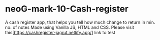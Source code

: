 # neoG-mark-10-Cash-register
A cash register app, that helps you tell how much change to return in min. no. of notes
Made using Vanilla JS, HTML and CSS.
Please visit this[https://cashregister-jagrut.netlify.app/] link to test

